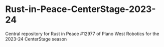 # Rust-in-Peace-CenterStage-2023-24
Central repository for Rust in Peace #12977 of Plano West Robotics for the 2023-24 CenterStage season
